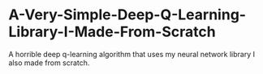 # A-Very-Simple-Deep-Q-Learning-Library-I-Made-From-Scratch
A horrible deep q-learning algorithm that uses my neural network library I also made from scratch.
